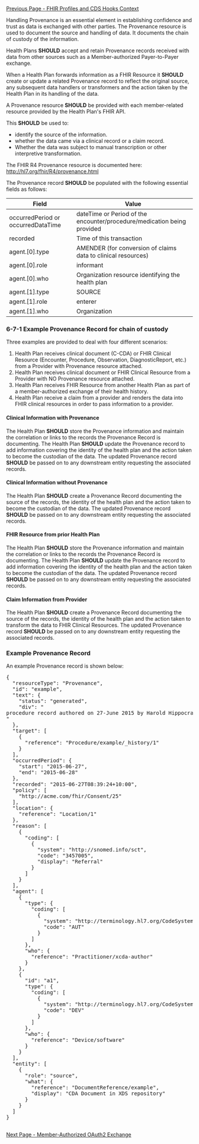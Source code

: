 [Previous Page - FHIR Profiles and CDS Hooks Context](FHIRProfilesandCDSHooksContext.html)


Handling Provenance is an essential element in establishing confidence and trust as data is exchanged with other parties. The Provenance resource is used to document the source and handling of data. It documents the chain of custody of the information.

Health Plans **SHOULD** accept and retain Provenance records received with data from other sources such as a Member-authorized Payer-to-Payer exchange.

When a Health Plan forwards information as a FHIR Resource it **SHOULD** create or update a related Provenance record to reflect the original source, any subsequent data handlers or transformers and the action taken by the Health Plan in its handling of the data. 

A Provenance resource **SHOULD** be provided with each member-related resource provided by the Health Plan's FHIR API. 

This **SHOULD** be used to:
- identify the source of the information. 
- whether the data came via a clinical record or a claim record. 
- Whether the data was subject to manual transcription or other interpretive transformation.

The FHIR R4 Provenance resource is documented here: http://hl7.org/fhir/R4/provenance.html

The Provenance record **SHOULD** be populated with the following essential fields as follows:

| Field                              | Value                                                                                                                                              |
|------------------------------------|----------------------------------------------------------------------------------------------------------------------------------------------------|
| occurredPeriod or occurredDataTime | dateTime or Period of the encounter/procedure/medication being provided                                                                            |
| recorded                           | Time of this transaction                                                                                                                           |
| agent.[0].type                     | AMENDER (for conversion of claims data to clinical resources) | TRANS (for information taken from manual input)| REVIEWER (for clinical resources) |
| agent.[0].role                     | informant | custodian                                                                                                                              |
| agent.[0].who                      | Organization resource identifying the health plan                                                                                                  |
| agent.[1].type                     | SOURCE                                                                                                                                             |
| agent.[1].role                     | enterer | performer | author                                                                                                                       |
| agent.[1].who                      | Organization | Practitioner or other resource identifying the entity providing the source information                                              |

### 6-7-1 Example Provenance Record for chain of custody

Three examples are provided to deal with four different scenarios:

1. Health Plan receives clinical document (C-CDA) or FHIR Clinical Resource (Encounter, Procedure, Observation, DiagnosticReport, etc.) from a Provider with Provenance resource attached.
2. Health Plan receives clinical document or FHIR Clinical Resource from a Provider with NO Provenance resource attached.
3. Health Plan receives FHIR Resource from another Health Plan as part of a member-authorized exchange of their health history.
4. Health Plan receive a claim from a provider and renders the data into FHIR clinical resources in order to pass information to a provider.

#### Clinical Information with Provenance

The Health Plan **SHOULD** store the Provenance information and maintain the correlation or links to the records the Provenance Record is documenting.
The Health Plan **SHOULD** update the Provenance record to add information covering the identity of the health plan and the action taken to become the custodian of the data.
The updated Provenance record **SHOULD** be passed on to any downstream entity requesting the associated records.   

#### Clinical Information without Provenance

The Health Plan **SHOULD** create a Provenance Record documenting the source of the records, the identity of the health plan and the action taken to become the custodian of the data.
The updated Provenance record **SHOULD** be passed on to any downstream entity requesting the associated records.   

#### FHIR Resource from prior Health Plan

The Health Plan **SHOULD** store the Provenance information and maintain the correlation or links to the records the Provenance Record is documenting.
The Health Plan **SHOULD** update the Provenance record to add information covering the identity of the health plan and the action taken to become the custodian of the data.
The updated Provenance record **SHOULD** be passed on to any downstream entity requesting the associated records.   

#### Claim Information from Provider

The Health Plan **SHOULD** create a Provenance Record documenting the source of the records, the identity of the health plan and the action taken to transform the data to FHIR Clinical Resources.
The updated Provenance record **SHOULD** be passed on to any downstream entity requesting the associated records.   

### Example Provenance Record

An example Provenance record is shown below:

<pre>
{
  "resourceType": "Provenance",
  "id": "example",
  "text": {
    "status": "generated",
    "div": "<div xmlns=\"http://www.w3.org/1999/xhtml\">procedure record authored on 27-June 2015 by Harold Hippocrates, MD Content extracted from XDS managed CDA Referral received 26-June as authorized by a referenced Consent.</div>"
  },
  "target": [
    {
      "reference": "Procedure/example/_history/1"
    }
  ],
  "occurredPeriod": {
    "start": "2015-06-27",
    "end": "2015-06-28"
  },
  "recorded": "2015-06-27T08:39:24+10:00",
  "policy": [
    "http://acme.com/fhir/Consent/25"
  ],
  "location": {
    "reference": "Location/1"
  },
  "reason": [
    {
      "coding": [
        {
          "system": "http://snomed.info/sct",
          "code": "3457005",
          "display": "Referral"
        }
      ]
    }
  ],
  "agent": [
    {
      "type": {
        "coding": [
          {
            "system": "http://terminology.hl7.org/CodeSystem/v3-ParticipationType",
            "code": "AUT"
          }
        ]
      },
      "who": {
        "reference": "Practitioner/xcda-author"
      }
    },
    {
      "id": "a1",
      "type": {
        "coding": [
          {
            "system": "http://terminology.hl7.org/CodeSystem/v3-ParticipationType",
            "code": "DEV"
          }
        ]
      },
      "who": {
        "reference": "Device/software"
      }
    }
  ],
  "entity": [
    {
      "role": "source",
      "what": {
        "reference": "DocumentReference/example",
        "display": "CDA Document in XDS repository"
      }
    }
  ]
}

</pre>



[Next Page - Member-Authorized OAuth2 Exchange](Member-AuthorizedOAuth2Exchange.html)